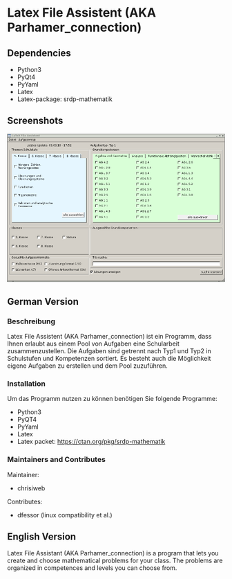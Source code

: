 # Latex File Assistent (AKA Parhamer_connection)
## Dependencies
- Python3
- PyQt4
- PyYaml
- Latex
- Latex-package: srdp-mathematik

## Screenshots
![Latex File Assistent](./artwork/program1.png)

## German Version
### Beschreibung

Latex File Assistent (AKA Parhamer_connection) ist ein Programm, dass Ihnen erlaubt aus einem Pool von Aufgaben eine Schularbeit zusammenzustellen.
Die Aufgaben sind getrennt nach Typ1 und Typ2 in Schulstufen und Kompetenzen sortiert.
Es besteht auch die Möglichkeit eigene Aufgaben zu erstellen und dem Pool zuzuführen.

### Installation
Um das Programm nutzen zu können benötigen Sie folgende Programme:

- Python3
- PyQT4
- PyYaml
- Latex
- Latex packet: <https://ctan.org/pkg/srdp-mathematik>

### Maintainers and Contributes
Maintainer:
- chrisiweb

Contributes:
- dfessor (linux compatibility et al.)

## English Version

Latex File Assistant (AKA Parhamer_connection) is a program that lets you create and choose mathematical problems for your class.
The problems are organized in competences and levels you can choose from.

<!--
## To Do
- How to install
- What the project does
- Why the project is useful
- How users can get started with the project
- Where users can get help with your project
- Who maintains and contributes to the project
-->
